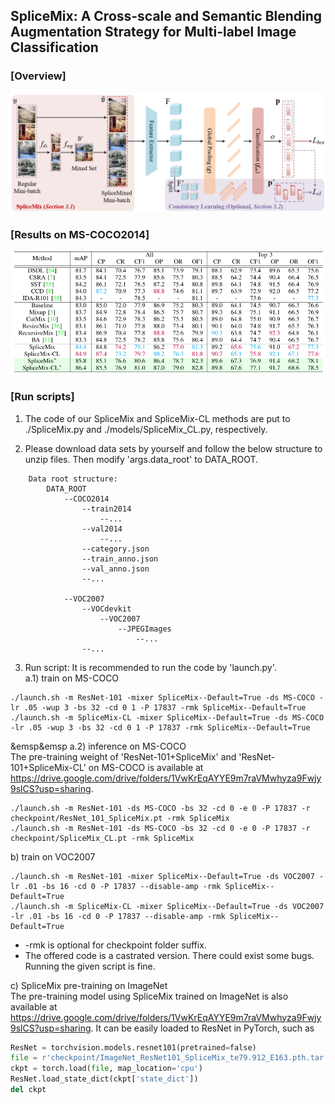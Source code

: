 ## SpliceMix: A Cross-scale and Semantic Blending Augmentation Strategy for Multi-label Image Classification

### [Overview]
![](Etc/overview.png "Overview")

### [Results on MS-COCO2014]
![](Etc/results_coco.png "results")

### [Run scripts]
1. The code of our SpliceMix and SpliceMix-CL methods are put to ./SpliceMix.py and ./models/SpliceMix_CL.py, respectively.

2. Please download data sets by yourself and follow the below structure to unzip files. Then modify 'args.data_root' to DATA_ROOT.
```
    Data root structure:
        DATA_ROOT
            --COCO2014
                --train2014
                    --...
                --val2014
                    --...
                --category.json
                --train_anno.json
                --val_anno.json
                --...

            --VOC2007
                --VOCdevkit
                    --VOC2007
                        --JPEGImages
                            --...
                --...
```

3. Run script:
It is recommended to run the code by 'launch.py'.  
a.1) train on MS-COCO
```shell
./launch.sh -m ResNet-101 -mixer SpliceMix--Default=True -ds MS-COCO -lr .05 -wup 3 -bs 32 -cd 0 1 -P 17837 -rmk SpliceMix--Default=True
./launch.sh -m SpliceMix-CL -mixer SpliceMix--Default=True -ds MS-COCO -lr .05 -wup 3 -bs 32 -cd 0 1 -P 17837 -rmk SpliceMix--Default=True
```
&emsp&emsp a.2) inference on MS-COCO  
     The pre-training weight of 'ResNet-101+SpliceMix' and 'ResNet-101+SpliceMix-CL' on MS-COCO is available at https://drive.google.com/drive/folders/1VwKrEqAYYE9m7raVMwhyza9Fwjy9slCS?usp=sharing.  
```shell  
./launch.sh -m ResNet-101 -ds MS-COCO -bs 32 -cd 0 -e 0 -P 17837 -r checkpoint/ResNet_101_SpliceMix.pt -rmk SpliceMix
./launch.sh -m ResNet-101 -ds MS-COCO -bs 32 -cd 0 -e 0 -P 17837 -r checkpoint/SpliceMix_CL.pt -rmk SpliceMix  
```

b) train on VOC2007  
```
./launch.sh -m ResNet-101 -mixer SpliceMix--Default=True -ds VOC2007 -lr .01 -bs 16 -cd 0 -P 17837 --disable-amp -rmk SpliceMix--Default=True
./launch.sh -m SpliceMix-CL -mixer SpliceMix--Default=True -ds VOC2007 -lr .01 -bs 16 -cd 0 -P 17837 --disable-amp -rmk SpliceMix--Default=True
```

* -rmk is optional for checkpoint folder suffix.  
* The offered code is a castrated version. There could exist some bugs. Running the given script is fine.  

c) SpliceMix pre-training on ImageNet  
   The pre-training model using SpliceMix trained on ImageNet is also available at https://drive.google.com/drive/folders/1VwKrEqAYYE9m7raVMwhyza9Fwjy9slCS?usp=sharing. It can be easily loaded to ResNet in PyTorch, such as   
```python
ResNet = torchvision.models.resnet101(pretrained=false)
file = r'checkpoint/ImageNet_ResNet101_SpliceMix_te79.912_E163.pth.tar'
ckpt = torch.load(file, map_location='cpu')
ResNet.load_state_dict(ckpt['state_dict'])
del ckpt
```
